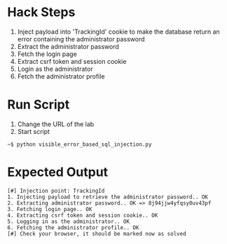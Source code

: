 # Hack Steps

1. Inject payload into 'TrackingId' cookie to make the database return an error containing the administrator password
2. Extract the administrator password
3. Fetch the login page
4. Extract csrf token and session cookie
5. Login as the administrator
6. Fetch the administrator profile

# Run Script

1. Change the URL of the lab
2. Start script

```
~$ python visible_error_based_sql_injection.py
```

# Expected Output

```
[#] Injection point: TrackingId
1. Injecting payload to retrieve the administrator password.. OK
2. Extracting administrator password.. OK => 8j94jjw4yfqsy0uv43pf
3. Fetching login page.. OK
4. Extracting csrf token and session cookie.. OK
5. Logging in as the administrator.. OK
6. Fetching the administrator profile.. OK
[#] Check your browser, it should be marked now as solved
```
